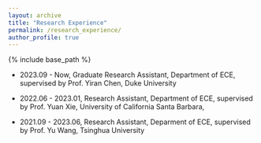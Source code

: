 ```yaml
---
layout: archive
title: "Research Experience"
permalink: /research_experience/
author_profile: true
---
```


{% include base_path %}

- 2023.09 - Now, Graduate Research Assistant, Department of ECE, supervised by Prof. Yiran Chen, Duke University

- 2022.06 - 2023.01, Research Assistant, Department of ECE, supervised by Prof. Yuan Xie, University of California Santa Barbara, 

- 2021.09 - 2023.06, Research Assistant, Deparment of ECE, supervised by Prof. Yu Wang, Tsinghua University

